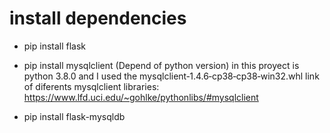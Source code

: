 # install dependencies
- pip install flask
- pip install mysqlclient
  (Depend of python version) in this proyect is python 3.8.0 and I used the mysqlclient‑1.4.6‑cp38‑cp38‑win32.whl
  link of diferents mysqlclient libraries: https://www.lfd.uci.edu/~gohlke/pythonlibs/#mysqlclient

- pip install flask-mysqldb
